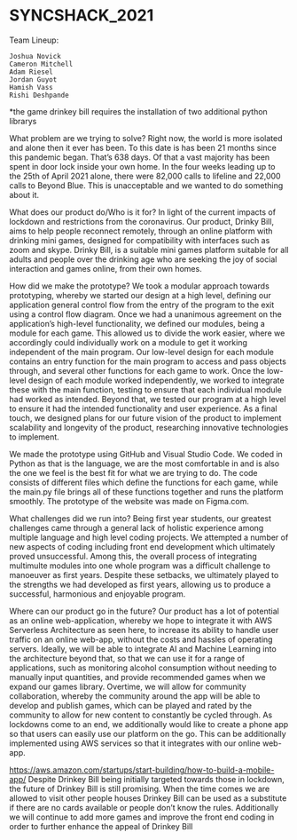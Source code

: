 # SYNCSHACK_2021

Team Lineup:

    Joshua Novick
    Cameron Mitchell
    Adam Riesel
    Jordan Guyot
    Hamish Vass
    Rishi Deshpande

*the game drinkey bill requires the installation of two additional python librarys 

What problem are we trying to solve?
Right now, the world is more isolated and alone then it ever has been. To this date is has been 21 months since this pandemic began. That’s 638 days. Of that a vast majority has been spent in door lock inside your own home. In the four weeks leading up to the 25th of April 2021 alone, there were 82,000 calls to lifeline and 22,000 calls to Beyond Blue. This is unacceptable and we wanted to do something about it.

What does our product do/Who is it for?
In light of the current impacts of lockdown and restrictions from the coronavirus. Our product, Drinky Bill, aims to help people reconnect remotely, through an online platform with drinking mini games, designed for compatibility with interfaces such as zoom and skype. Drinky Bill, is a suitable mini games platform suitable for all adults and people over the drinking age who are seeking the joy of social interaction and games online, from their own homes.

How did we make the prototype?
We took a modular approach towards prototyping, whereby we started our design at a high level, defining our application general control flow from the entry of the program to the exit using a control flow diagram. Once we had a unanimous agreement on the application’s high-level functionality, we defined our modules, being a module for each game. This allowed us to divide the work easier, where we accordingly could individually work on a module to get it working independent of the main program. Our low-level design for each module contains an entry function for the main program to access and pass objects through, and several other functions for each game to work. Once the low-level design of each module worked independently, we worked to integrate these with the main function, testing to ensure that each individual module had worked as intended. Beyond that, we tested our program at a high level to ensure it had the intended functionality and user experience. As a final touch, we designed plans for our future vision of the product to implement scalability and longevity of the product, researching innovative technologies to implement.

We made the prototype using GitHub and Visual Studio Code. We coded in Python as that is the language, we are the most comfortable in and is also the one we feel is the best fit for what we are trying to do. The code consists of different files which define the functions for each game, while the main.py file brings all of these functions together and runs the platform smoothly. The prototype of the website was made on Figma.com.
 
What challenges did we run into?
Being first year students, our greatest challenges came through a general lack of holistic experience among multiple language and high level coding projects. We attempted a number of new aspects of coding including front end development which ultimately proved unsuccessful. Among this, the overall process of integrating multimulte modules into one whole program was a difficult challenge to manoeuver as first years. Despite these setbacks, we ultimately played to the strengths we had developed as first years, allowing us to produce a successful, harmonious and enjoyable program.
 
Where can our product go in the future?
Our product has a lot of potential as an online web-application, whereby we hope to integrate it with AWS Serverless Architecture as seen here, to increase its ability to handle user traffic on an online web-app, without the costs and hassles of operating servers. 
Ideally, we will be able to integrate AI and Machine Learning into the architecture beyond that, so that we can use it for a range of applications, such as monitoring alcohol consumption without needing to manually input quantities, and provide recommended games when we expand our games library.
Overtime, we will allow for community collaboration, whereby the community around the app will be able to develop and publish games, which can be played and rated by the community to allow for new content to constantly be cycled through.
As lockdowns come to an end, we additionally would like to create a phone app so that users can easily use our platform on the go. This can be additionally implemented using AWS services so that it integrates with our online web-app.

https://aws.amazon.com/startups/start-building/how-to-build-a-mobile-app/ 
Despite Drinkey Bill being initially targeted towards those in lockdown, the future of Drinkey Bill is still promising. When the time comes we are allowed to visit other people houses Drinkey Bill can be used as a substitute if there are no cards available or people don’t know the rules. Additionally we will continue to add more games and improve the front end coding in order to further enhance the appeal of Drinkey Bill
